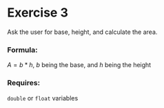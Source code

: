 # Exercise 3
Ask the user for base, height, and calculate the area.

### Formula:
$A = b*h$,
$b$ being the base, and $h$ being the height

### Requires:
`double` or `float` variables
